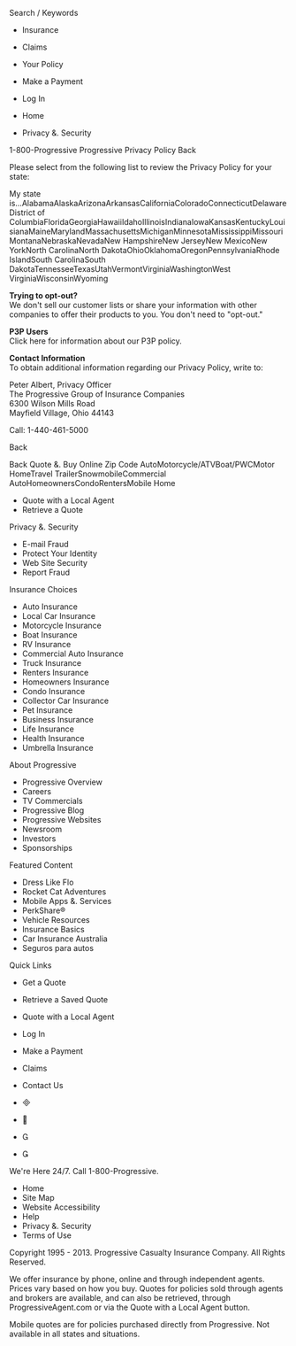 Search / Keywords

*   Insurance
*   Claims
*   Your Policy

*   Make a Payment
*   Log In

*   Home
*   Privacy &. Security

1-800-Progressive Progressive Privacy Policy Back

Please select from the following list to review the Privacy Policy for your state:

My state is...AlabamaAlaskaArizonaArkansasCaliforniaColoradoConnecticutDelawareDistrict of ColumbiaFloridaGeorgiaHawaiiIdahoIllinoisIndianaIowaKansasKentuckyLouisianaMaineMarylandMassachusettsMichiganMinnesotaMississippiMissouriMontanaNebraskaNevadaNew HampshireNew JerseyNew MexicoNew YorkNorth CarolinaNorth DakotaOhioOklahomaOregonPennsylvaniaRhode IslandSouth CarolinaSouth DakotaTennesseeTexasUtahVermontVirginiaWashingtonWest VirginiaWisconsinWyoming

**Trying to opt-out?**  
We don't sell our customer lists or share your information with other companies to offer their products to you. You don't need to "opt-out."

**P3P Users**  
Click here for information about our P3P policy.

**Contact Information**  
To obtain additional information regarding our Privacy Policy, write to:

Peter Albert, Privacy Officer  
The Progressive Group of Insurance Companies  
6300 Wilson Mills Road  
Mayfield Village, Ohio 44143  
  
Call: 1-440-461-5000

Back

Back Quote &. Buy Online Zip Code AutoMotorcycle/ATVBoat/PWCMotor HomeTravel TrailerSnowmobileCommercial AutoHomeownersCondoRentersMobile Home

*   Quote with a Local Agent
*   Retrieve a Quote

Privacy &. Security

*   E-mail Fraud
*   Protect Your Identity
*   Web Site Security
*   Report Fraud

Insurance Choices

*   Auto Insurance
*   Local Car Insurance
*   Motorcycle Insurance
*   Boat Insurance
*   RV Insurance
*   Commercial Auto Insurance
*   Truck Insurance
*   Renters Insurance
*   Homeowners Insurance
*   Condo Insurance
*   Collector Car Insurance
*   Pet Insurance
*   Business Insurance
*   Life Insurance
*   Health Insurance
*   Umbrella Insurance

About Progressive

*   Progressive Overview
*   Careers
*   TV Commercials
*   Progressive Blog
*   Progressive Websites
*   Newsroom
*   Investors
*   Sponsorships

Featured Content

*   Dress Like Flo
*   Rocket Cat Adventures
*   Mobile Apps &. Services
*   PerkShare®
*   Vehicle Resources
*   Insurance Basics
*   Car Insurance Australia
*   Seguros para autos

Quick Links

*   Get a Quote
*   Retrieve a Saved Quote
*   Quote with a Local Agent
*   Log In
*   Make a Payment
*   Claims
*   Contact Us

*   
*   
*   
*   

We're Here 24/7. Call 1-800-Progressive.

*   Home
*   Site Map
*   Website Accessibility
*   Help
*   Privacy &. Security
*   Terms of Use

Copyright 1995 - 2013. Progressive Casualty Insurance Company. All Rights Reserved.

We offer insurance by phone, online and through independent agents. Prices vary based on how you buy. Quotes for policies sold through agents and brokers are available, and can also be retrieved, through ProgressiveAgent.com or via the Quote with a Local Agent button.

Mobile quotes are for policies purchased directly from Progressive. Not available in all states and situations.